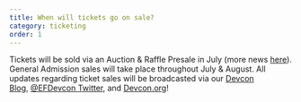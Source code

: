 ```yaml
---
title: When will tickets go on sale?
category: ticketing
order: 1
---
```

Tickets will be sold via an Auction & Raffle Presale in July (more news [here](https://blog.ethereum.org/2022/06/28/devcon-vi-auction-raffle-speaker/)). General Admission sales will take place throughout July & August. All updates regarding ticket sales will be broadcasted via our [Devcon Blog](https://blog.ethereum.org/category/devcon/), [@EFDevcon Twitter](https://twitter.com/EFDevcon), and [Devcon.org](https://devcon.org/)!
